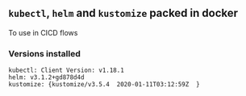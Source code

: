 ## `kubectl`, `helm` and `kustomize` packed in docker

To use in CICD flows

### Versions installed

```
kubectl: Client Version: v1.18.1
helm: v3.1.2+gd878d4d
kustomize: {kustomize/v3.5.4  2020-01-11T03:12:59Z  }
```

